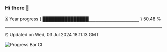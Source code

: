 ### Hi there 👋

⏳ Year progress { ███████████████▁▁▁▁▁▁▁▁▁▁▁▁▁▁▁ } 50.48 %

---

⏰ Updated on Wed, 03 Jul 2024 18:11:13 GMT

![Progress Bar CI](https://github.com/Shyam-Makwana/GitHub-Actions-Demo/workflows/Progress%20Bar%20CI/badge.svg)
